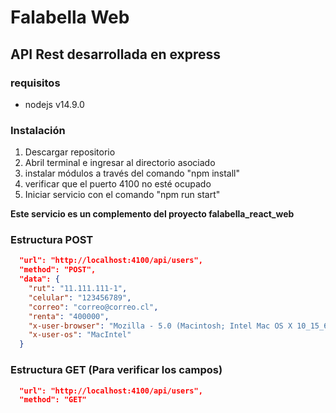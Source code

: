# Falabella Web

## API Rest desarrollada en express

### requisitos

- nodejs v14.9.0

### Instalación

1. Descargar repositorio <br>
2. Abril terminal e ingresar al directorio asociado <br>
3. instalar módulos a través del comando "npm install" <br>
4. verificar que el puerto 4100 no esté ocupado <br>
5. Iniciar servicio con el comando "npm run start" <br>

**Este servicio es un complemento del proyecto falabella_react_web**

### Estructura POST

```json
  "url": "http://localhost:4100/api/users",
  "method": "POST",
  "data": {
    "rut": "11.111.111-1",
    "celular": "123456789",
    "correo": "correo@correo.cl",
    "renta": "400000",
    "x-user-browser": "Mozilla - 5.0 (Macintosh; Intel Mac OS X 10_15_6)",
    "x-user-os": "MacIntel"
  }
```

  ### Estructura GET (Para verificar los campos)

```json
  "url": "http://localhost:4100/api/users",
  "method": "GET"
```
